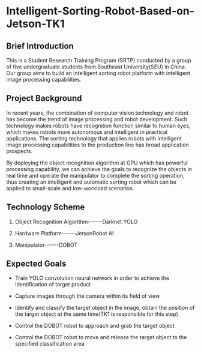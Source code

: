 # Intelligent-Sorting-Robot-Based-on-Jetson-TK1
## Brief Introduction
   This is a Student Research Training Program (SRTP) conducted by a group of five undergraduate students from Southeast University(SEU) in China. Our group aims to build an intelligent sorting robot platform with intelligent image processing capabilities.
## Project Background
   In recent years, the combination of computer vision technology and robot has become the trend of image processing and robot development. Such technology makes robots have recognition function similar to human eyes, which makes robots more autonomous and intelligent in practical applications. The sorting technology that applies robots with intelligent image processing capabilities to the production line has broad application prospects.
   
   By deploying the object recognition algorithm at GPU which has powerful processing capability, we can achieve the goals to recognize the objects in real time and operate the manipulator to complete the sorting operation, thus creating an intelligent and automatic sorting robot which can be applied to small-scale and low-workload scenarios.
## Technology Scheme
1. Object Recognition Algorithm------Darknet YOLO

2. Hardware Platform------JetsonRobot AI

3. Manipulator------DOBOT

## Expected Goals
- Train YOLO convolution neural network in order to achieve the identification of target product

- Capture images through the camera within its field of view

- Identify and classify the target object in the image, obtain the position of the target object at the same time(TK1 is responsible for this step)

- Control the DOBOT robot to approach and grab the target object 

- Control the DOBOT robot to move and release the target object to the specified classification area
